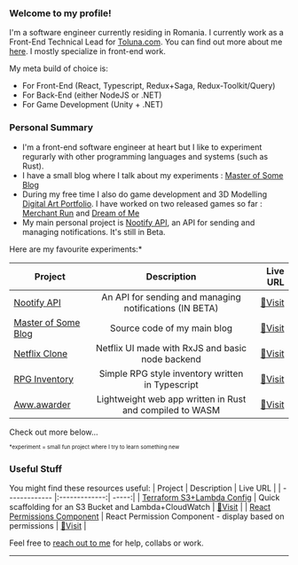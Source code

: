 ### Welcome to my profile! 

I'm a software engineer currently residing in Romania. I currently work as a Front-End Technical Lead for [Toluna.com](https://tolunacorporate.com/). You can find out more about me [here](https://robertnc.com). I mostly specialize in front-end work.

My meta build of choice is:
 - For Front-End (React, Typescript, Redux+Saga, Redux-Toolkit/Query)
 - For Back-End (either NodeJS or .NET)
 - For Game Development (Unity + .NET)
 

### Personal Summary
 - I'm a front-end software engineer at heart but I like to experiment regurarly with other programming languages and systems (such as Rust).
 - I have a small blog where I talk about my experiments : [Master of Some Blog](https://blog.robertnc.com/) 
 - During my free time I also do game development and 3D Modelling [Digital Art Portfolio](https://www.artstation.com/thunderent). I have worked on two released games so far : [Merchant Run](https://play.google.com/store/apps/details?id=com.twotwou.MerchantRun) and [Dream of Me](https://thunderent.itch.io/dream-of-me)
 - My main personal project is [Nootify API](https://nootify.onrender.com/), an API for sending and managing notifications. It's still in Beta.

Here are my favourite experiments:*

| Project        | Description           | Live URL  |
| ------------- |:-------------:| -----:|
| [Nootify API](https://nootify.onrender.com/)   | An API for sending and managing notifications (IN BETA) | [🚀Visit](https://nootify.onrender.com/) |
| [Master of Some Blog](https://github.com/nrobert-dev/thunderent-blog)   | Source code of my main blog | [🚀Visit](https://blog.robertnc.com) |
| [Netflix Clone](https://github.com/nrobert-dev/rxJS-netflix-clone)   | Netflix UI made with RxJS and basic node backend | [🚀Visit](https://nrobert-dev.github.io/rxJS-netflix-clone/) |
| [RPG Inventory](https://github.com/nrobert-dev/typescript-rpg-inventory)      | Simple RPG style inventory written in Typescript      |   [🚀Visit](https://nrobert-dev.github.io/typescript-rpg-inventory/) |
| [Aww.awarder](https://github.com/nrobert-dev/aww.arder)      | Lightweight web app written in Rust and compiled to WASM      |   [🚀Visit](https://nrobert-dev.github.io/aww.arder/) |
Check out more below...

<sub><sup>*experiment = small fun project where I try to learn something new</sup></sub>

### Useful Stuff

You might find these resources useful:
| Project        | Description           | Live URL  |
| ------------- |:-------------:| -----:|
| [Terraform S3+Lambda Config](https://github.com/nrobert-dev/terraform-aws-fe-scaffold)   | Quick scaffolding for an S3 Bucket and Lambda+CloudWatch | [🚀Visit](https://github.com/nrobert-dev/terraform-aws-fe-scaffold) |
| [React Permissions Component](https://github.com/nrobert-dev/react-permission-component)   | React Permission Component - display based on permissions | [🚀Visit](https://www.npmjs.com/package/react-permission-component) |




Feel free to [reach out to me](mailto:robert.nechitelea@gmail.com) for help, collabs or work.

---
 

